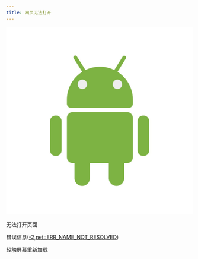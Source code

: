 ```yaml
---
title: 网页无法打开
---
```


![](./resource/Android.jpg)

无法打开页面

错误信息([-2,net::ERR_NAME_NOT_RESOLVED](zhuye.html))

轻触屏幕重新加载
